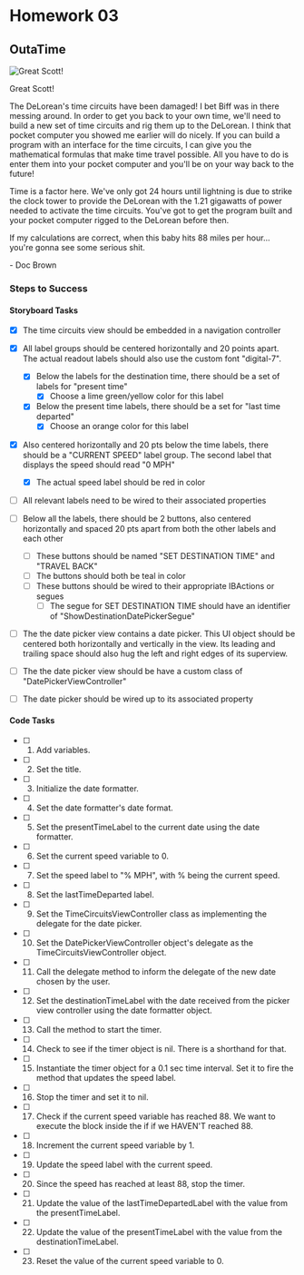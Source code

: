 # Homework 03

## OutaTime

![Great Scott!](http://weknowmemes.com/wp-content/uploads/2011/10/great-scott-doc-back-to-the-future-drawing.jpg)

Great Scott!

The DeLorean's time circuits have been damaged! I bet Biff was in there messing around. In order to get you back to your own time, we'll need to build a new set of time circuits and rig them up to the DeLorean. I think that pocket computer you showed me earlier will do nicely. If you can build a program with an interface for the time circuits, I can give you the mathematical formulas that make time travel possible. All you have to do is enter them into your pocket computer and you'll be on your way back to the future!

Time is a factor here. We've only got 24 hours until lightning is due to strike the clock tower to provide the DeLorean with the 1.21 gigawatts of power needed to activate the time circuits. You've got to get the program built and your pocket computer rigged to the DeLorean before then.

If my calculations are correct, when this baby hits 88 miles per hour... you're gonna see some serious shit.

\- Doc Brown

### Steps to Success

#### Storyboard Tasks

* [x] The time circuits view should be embedded in a navigation controller
* [x] All label groups should be centered horizontally and 20 points apart. The actual readout labels should also use the custom font "digital-7".
	* [x] Below the labels for the destination time, there should be a set of labels for "present time"
		* [x] Choose a lime green/yellow color for this label
	* [x] Below the present time labels, there should be a set for "last time departed"
		* [x] Choose an orange color for this label
* [x] Also centered horizontally and 20 pts below the time labels, there should be a "CURRENT SPEED" label group. The second label that displays the speed should read "0 MPH"
	* [x] The actual speed label should be red in color
* [ ] All relevant labels need to be wired to their associated properties

* [ ] Below all the labels, there should be 2 buttons, also centered horizontally and spaced 20 pts apart from both the other labels and each other
	* [ ] These buttons should be named "SET DESTINATION TIME" and "TRAVEL BACK"
	* [ ] The buttons should both be teal in color
	* [ ] These buttons should be wired to their appropriate IBActions or segues
		* [ ] The segue for SET DESTINATION TIME should have an identifier of "ShowDestinationDatePickerSegue"

* [ ] The the date picker view contains a date picker. This UI object should be centered both horizontally and vertically in the view. Its leading and trailing space should also hug the left and right edges of its superview.
* [ ] The the date picker view should be have a custom class of "DatePickerViewController"
* [ ] The date picker should be wired up to its associated property

#### Code Tasks

* [ ] 1. Add variables.
* [ ] 2. Set the title.
* [ ] 3. Initialize the date formatter.
* [ ] 4. Set the date formatter's date format.
* [ ] 5. Set the presentTimeLabel to the current date using the date formatter.
* [ ] 6. Set the current speed variable to 0.
* [ ] 7. Set the speed label to "% MPH", with % being the current speed.
* [ ] 8. Set the lastTimeDeparted label.
* [ ] 9. Set the TimeCircuitsViewController class as implementing the delegate for the date picker.
* [ ] 10. Set the DatePickerViewController object's delegate as the TimeCircuitsViewController object.
* [ ] 11. Call the delegate method to inform the delegate of the new date chosen by the user.
* [ ] 12. Set the destinationTimeLabel with the date received from the picker view controller using the date formatter object.
* [ ] 13. Call the method to start the timer.
* [ ] 14. Check to see if the timer object is nil. There is a shorthand for that.
* [ ] 15. Instantiate the timer object for a 0.1 sec time interval. Set it to fire the method that updates the speed label.
* [ ] 16. Stop the timer and set it to nil.
* [ ] 17. Check if the current speed variable has reached 88. We want to execute the block inside the if if we HAVEN'T reached 88.
* [ ] 18. Increment the current speed variable by 1.
* [ ] 19. Update the speed label with the current speed.
* [ ] 20. Since the speed has reached at least 88, stop the timer.
* [ ] 21. Update the value of the lastTimeDepartedLabel with the value from the presentTimeLabel.
* [ ] 22. Update the value of the presentTimeLabel with the value from the destinationTimeLabel.
* [ ] 23. Reset the value of the current speed variable to 0.
